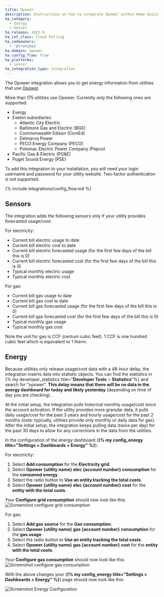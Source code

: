 ```yaml
---
title: Opower
description: Instructions on how to integrate Opower within Home Assistant.
ha_category:
  - Energy
  - Sensor
ha_release: 2023.8
ha_iot_class: Cloud Polling
ha_codeowners:
  - '@tronikos'
ha_domain: opower
ha_config_flow: true
ha_platforms:
  - sensor
ha_integration_type: integration
---
```


The Opower integration allows you to get energy information from utilities that use [Opower](https://www.oracle.com/industries/utilities/opower-energy-efficiency/).

More than 175 utilities use Opower. Currently only the following ones are supported:

- Evergy
- Exelon subsidiaries
  - Atlantic City Electric
  - Baltimore Gas and Electric (BGE)
  - Commonwealth Edison (ComEd)
  - Delmarva Power
  - PECO Energy Company (PECO)
  - Potomac Electric Power Company (Pepco)
- Pacific Gas & Electric (PG&E)
- Puget Sound Energy (PSE)

To add this integration to your installation, you will need your login username and password for your utility website. Two-factor authentication is not supported.

{% include integrations/config_flow.md %}

## Sensors

The integration adds the following sensors only if your utility provides forecasted usage/cost:

For electricity:

- Current bill electric usage to date
- Current bill electric cost to date
- Current bill electric forecasted usage (for the first few days of the bill this is 0)
- Current bill electric forecasted cost (for the first few days of the bill this is 0)
- Typical monthly electric usage
- Typical monthly electric cost

For gas:

- Current bill gas usage to date
- Current bill gas cost to date
- Current bill gas forecasted usage (for the first few days of the bill this is 0)
- Current bill gas forecasted cost (for the first few days of the bill this is 0)
- Typical monthly gas usage
- Typical monthly gas cost

Note the unit for gas is CCF (centum cubic feet). 1 CCF is one hundred cubic feet which is equivalent to 1 therm.

## Energy

Because utilities only release usage/cost data with a 48-hour delay, the integration inserts data into statistic objects.
You can find the statistics in {% my developer_statistics title="**Developer Tools** > **Statistics**"%} and search for "opower".
**This delay means that there will be no data in the energy dashboard for today and likely yesterday** (depending on time of day you are checking).

At the initial setup, the integration pulls historical monthly usage/cost since the account activation. If the utility provides more granular data, it pulls daily usage/cost for the past 3 years and hourly usage/cost for the past 2 months (note: typically, utilities provide only monthly or daily data for gas).
After the initial setup, the integration keeps pulling data (twice per day) for the past 30 days to allow for any corrections in the data from the utilities.

In the configuration of the energy dashboard (**{% my config_energy title="Settings > Dashboards > Energy" %}**):

For electricity:

1. Select **Add consumption** for the **Electricity grid**.
2. Select **Opower {utility name} elec {account number} consumption** for the **consumed energy**.
3. Select the radio button to **Use an entity tracking the total costs**.
4. Select **Opower {utility name} elec {account number} cost** for the **entity with the total costs**.

Your **Configure grid consumption** should now look like this:
![Screenshot configure grid consumption](/images/integrations/opower/configure_grid_consumption.png)

For gas:

1. Select **Add gas source** for the **Gas consumption**.
2. Select **Opower {utility name} gas {account number} consumption** for the **gas usage**.
3. Select the radio button to **Use an entity tracking the total costs**.
4. Select **Opower {utility name} gas {account number} cost** for the **entity with the total costs**.

Your **Configure gas consumption** should now look like this:
![Screenshot configure gas consumption](/images/integrations/opower/configure_gas_consumption.png)

With the above changes your (**{% my config_energy title="Settings > Dashboards > Energy" %}**) page should now look like this:

![Screenshot Energy Configuration](/images/integrations/opower/energy_config.png)
